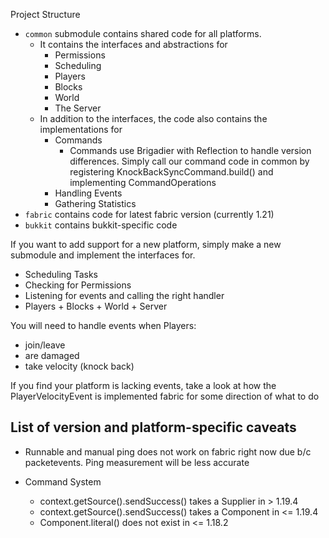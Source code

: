 Project Structure

- `common` submodule contains shared code for all platforms.
  - It contains the interfaces and abstractions for
    - Permissions
    - Scheduling
    - Players
    - Blocks
    - World
    - The Server
  - In addition to the interfaces, the code also contains the implementations for
    - Commands
      - Commands use Brigadier with Reflection to handle version differences. Simply call our command code in common by registering KnockBackSyncCommand.build() and implementing CommandOperations
    - Handling Events
    - Gathering Statistics
- `fabric` contains code for latest fabric version (currently 1.21)
- `bukkit` contains bukkit-specific code

If you want to add support for a new platform, simply make a new submodule and implement the interfaces for.
- Scheduling Tasks
- Checking for Permissions
- Listening for events and calling the right handler
- Players + Blocks + World + Server

You will need to handle events when Players:
- join/leave
- are damaged
- take velocity (knock back)

If you find your platform is lacking events, take a look at how the PlayerVelocityEvent is implemented fabric for some direction of what to do


## List of version and platform-specific caveats
- Runnable and manual ping does not work on fabric right now due b/c packetevents. Ping measurement will be less accurate

- Command System
  - context.getSource().sendSuccess() takes a Supplier<Component> in > 1.19.4
  - context.getSource().sendSuccess() takes a Component in <= 1.19.4 
  - Component.literal() does not exist in <= 1.18.2